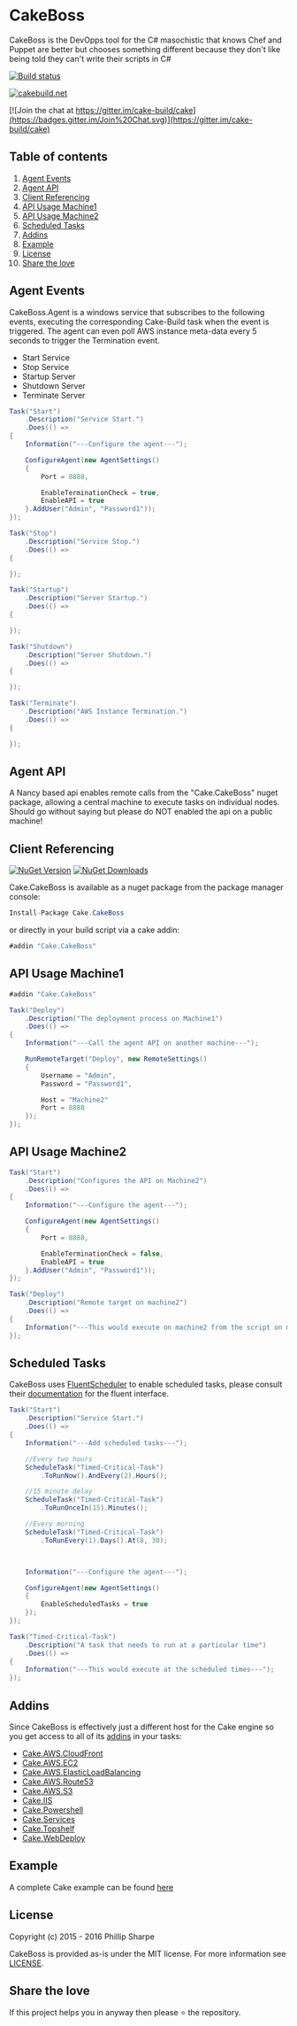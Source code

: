 # CakeBoss

CakeBoss is the DevOpps tool for the C# masochistic that knows Chef and Puppet are better but chooses something different because they don't like being told they can't write their scripts in C#

[![Build status](https://ci.appveyor.com/api/projects/status/8s5w8ier41krrqpd?svg=true)](https://ci.appveyor.com/project/SharpeRAD/cakeboss)

[![cakebuild.net](https://img.shields.io/badge/WWW-cakebuild.net-blue.svg)](http://cakebuild.net/)

[![Join the chat at https://gitter.im/cake-build/cake](https://badges.gitter.im/Join%20Chat.svg)](https://gitter.im/cake-build/cake)



## Table of contents

1. [Agent Events](https://github.com/SharpeRAD/CakeBoss#agent-events)
2. [Agent API](https://github.com/SharpeRAD/CakeBoss#agent-api)
3. [Client Referencing](https://github.com/SharpeRAD/CakeBoss#client-referencing)
4. [API Usage Machine1](https://github.com/SharpeRAD/CakeBoss#api-usage-machine1)
5. [API Usage Machine2](https://github.com/SharpeRAD/CakeBoss#api-usage-machine2)
6. [Scheduled Tasks](https://github.com/SharpeRAD/CakeBoss#scheduled-tasks)
7. [Addins](https://github.com/SharpeRAD/CakeBoss#addins)
8. [Example](https://github.com/SharpeRAD/CakeBoss#example)
9. [License](https://github.com/SharpeRAD/CakeBoss#license)
10. [Share the love](https://github.com/SharpeRAD/CakeBoss#share-the-love)



## Agent Events

CakeBoss.Agent is a windows service that subscribes to the following events, executing the corresponding Cake-Build task when the event is triggered. The agent can even poll AWS instance meta-data every 5 seconds to trigger the Termination event.

* Start Service
* Stop Service
* Startup Server
* Shutdown Server
* Terminate Server



```csharp
Task("Start")
    .Description("Service Start.")
    .Does(() =>
{
	Information("---Configure the agent---");

    ConfigureAgent(new AgentSettings()
	{
		Port = 8888,

        EnableTerminationCheck = true,
		EnableAPI = true
	}.AddUser("Admin", "Password1"));
});

Task("Stop")
    .Description("Service Stop.")
    .Does(() =>
{

});

Task("Startup")
    .Description("Server Startup.")
    .Does(() =>
{

});

Task("Shutdown")
    .Description("Server Shutdown.")
    .Does(() =>
{

});

Task("Terminate")
    .Description("AWS Instance Termination.")
    .Does(() =>
{

});
```



## Agent API

A Nancy based api enables remote calls from the "Cake.CakeBoss" nuget package, allowing a central machine to execute tasks on individual nodes. Should go without saying but please do NOT enabled the api on a public machine!



## Client Referencing

[![NuGet Version](http://img.shields.io/nuget/v/Cake.CakeBoss.svg?style=flat)](https://www.nuget.org/packages/Cake.CakeBoss/) [![NuGet Downloads](http://img.shields.io/nuget/dt/Cake.CakeBoss.svg?style=flat)](https://www.nuget.org/packages/Cake.CakeBoss/)

Cake.CakeBoss is available as a nuget package from the package manager console:

```csharp
Install-Package Cake.CakeBoss
```

or directly in your build script via a cake addin:

```csharp
#addin "Cake.CakeBoss"
```



## API Usage Machine1

```csharp
#addin "Cake.CakeBoss"

Task("Deploy")
    .Description("The deployment process on Machine1")
    .Does(() =>
{
    Information("---Call the agent API on another machine---");

    RunRemoteTarget("Deploy", new RemoteSettings()
	{
        Username = "Admin",
        Password = "Password1",

        Host = "Machine2"
        Port = 8888
    });
});
```



## API Usage Machine2

```csharp
Task("Start")
    .Description("Configures the API on Machine2")
    .Does(() =>
{
    Information("---Configure the agent---");

	ConfigureAgent(new AgentSettings()
	{
		Port = 8888,

        EnableTerminationCheck = false,
		EnableAPI = true
	}.AddUser("Admin", "Password1"));
});

Task("Deploy")
    .Description("Remote target on machine2")
    .Does(() =>
{
    Information("---This would execute on machine2 from the script on machine1---");
});
```



## Scheduled Tasks

CakeBoss uses [FluentScheduler](https://github.com/fluentscheduler/FluentScheduler) to enable scheduled tasks, please consult their [documentation](https://github.com/fluentscheduler/FluentScheduler) for the fluent interface.

```csharp
Task("Start")
    .Description("Service Start.")
    .Does(() =>
{
    Information("---Add scheduled tasks---");

	//Every two hours
	ScheduleTask("Timed-Critical-Task")
        .ToRunNow().AndEvery(2).Hours();

    //15 minute delay
    ScheduleTask("Timed-Critical-Task")
        .ToRunOnceIn(15).Minutes();

    //Every morning
    ScheduleTask("Timed-Critical-Task")
        .ToRunEvery(1).Days().At(8, 30);



    Information("---Configure the agent---");

	ConfigureAgent(new AgentSettings()
	{
        EnableScheduledTasks = true
	});
});

Task("Timed-Critical-Task")
    .Description("A task that needs to run at a particular time")
    .Does(() =>
{
	Information("---This would execute at the scheduled times---");
});
```



## Addins

Since CakeBoss is effectively just a different host for the Cake engine so you get access to all of its [addins](http://cakebuild.net/addins) in your tasks:

* [Cake.AWS.CloudFront](https://github.com/SharpeRAD/Cake.AWS.CloudFront)
* [Cake.AWS.EC2](https://github.com/SharpeRAD/Cake.AWS.EC2)
* [Cake.AWS.ElasticLoadBalancing](https://github.com/SharpeRAD/Cake.AWS.ElasticLoadBalancing)
* [Cake.AWS.Route53](https://github.com/SharpeRAD/Cake.AWS.Route53)
* [Cake.AWS.S3](https://github.com/SharpeRAD/Cake.AWS.S3)
* [Cake.IIS](https://github.com/SharpeRAD/Cake.IIS)
* [Cake.Powershell](https://github.com/SharpeRAD/Cake.Powershell)
* [Cake.Services](https://github.com/SharpeRAD/Cake.Services)
* [Cake.Topshelf](https://github.com/SharpeRAD/Cake.Topshelf)
* [Cake.WebDeploy](https://github.com/SharpeRAD/Cake.WebDeploy)



## Example

A complete Cake example can be found [here](https://github.com/SharpeRAD/CakeBoss/blob/master/script/Test.cake)



## License

Copyright (c) 2015 - 2016 Phillip Sharpe

CakeBoss is provided as-is under the MIT license. For more information see [LICENSE](https://github.com/SharpeRAD/CakeBoss/blob/master/LICENSE).



## Share the love

If this project helps you in anyway then please :star: the repository.
